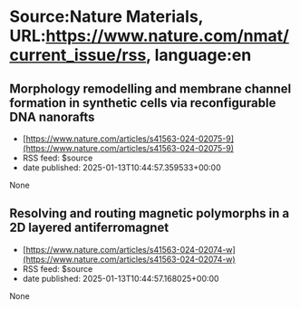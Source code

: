 # Source:Nature Materials, URL:https://www.nature.com/nmat/current_issue/rss, language:en

## Morphology remodelling and membrane channel formation in synthetic cells via reconfigurable DNA nanorafts
 - [https://www.nature.com/articles/s41563-024-02075-9](https://www.nature.com/articles/s41563-024-02075-9)
 - RSS feed: $source
 - date published: 2025-01-13T10:44:57.359533+00:00

None

## Resolving and routing magnetic polymorphs in a 2D layered antiferromagnet
 - [https://www.nature.com/articles/s41563-024-02074-w](https://www.nature.com/articles/s41563-024-02074-w)
 - RSS feed: $source
 - date published: 2025-01-13T10:44:57.168025+00:00

None

